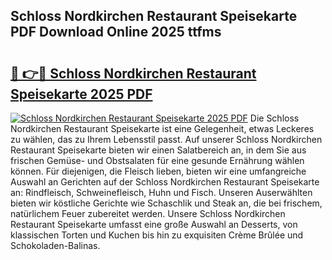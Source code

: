 ## Schloss Nordkirchen Restaurant Speisekarte PDF Download Online 2025 ttfms

# <h2><a href="http://gccvkw.nevu.top/?p=Schloss+Nordkirchen+Restaurant+Speisekarte">🔗 👉🔴 Schloss Nordkirchen Restaurant Speisekarte 2025 PDF</a></h2>

[![Schloss Nordkirchen Restaurant Speisekarte 2025 PDF](https://i.imgur.com/dBaPXMq.png)](http://gccvkw.nevu.top/?p=Schloss+Nordkirchen+Restaurant+Speisekarte)
Die Schloss Nordkirchen Restaurant Speisekarte ist eine Gelegenheit, etwas Leckeres zu wählen, das zu Ihrem Lebensstil passt. Auf unserer Schloss Nordkirchen Restaurant Speisekarte bieten wir einen Salatbereich an, in dem Sie aus frischen Gemüse- und Obstsalaten für eine gesunde Ernährung wählen können. Für diejenigen, die Fleisch lieben, bieten wir eine umfangreiche Auswahl an Gerichten auf der Schloss Nordkirchen Restaurant Speisekarte an: Rindfleisch, Schweinefleisch, Huhn und Fisch. Unseren Auserwählten bieten wir köstliche Gerichte wie Schaschlik und Steak an, die bei frischem, natürlichem Feuer zubereitet werden. Unsere Schloss Nordkirchen Restaurant Speisekarte umfasst eine große Auswahl an Desserts, von klassischen Torten und Kuchen bis hin zu exquisiten Crème Brûlée und Schokoladen-Balinas.
